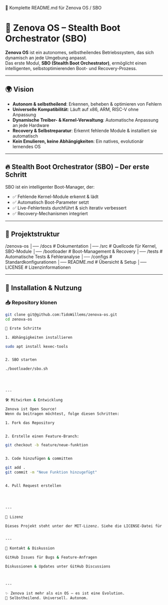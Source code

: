 📜 Komplette README.md für Zenova OS / SBO

# 🚀 Zenova OS – Stealth Boot Orchestrator (SBO)

**Zenova OS** ist ein autonomes, selbstheilendes Betriebssystem, das sich dynamisch an jede Umgebung anpasst.  
Das erste Modul, **SBO (Stealth Boot Orchestrator)**, ermöglicht einen intelligenten, selbstoptimierenden Boot- und Recovery-Prozess.

---

## 🌍 Vision

- **Autonom & selbstheilend**: Erkennen, beheben & optimieren von Fehlern
- **Universelle Kompatibilität**: Läuft auf x86, ARM, RISC-V ohne Anpassung
- **Dynamische Treiber- & Kernel-Verwaltung**: Automatische Anpassung an jede Hardware
- **Recovery & Selbstreparatur**: Erkennt fehlende Module & installiert sie automatisch
- **Kein Emulieren, keine Abhängigkeiten**: Ein natives, evolutionär lernendes OS

---

## 🔥 **Stealth Boot Orchestrator (SBO)** – Der erste Schritt

SBO ist ein intelligenter Boot-Manager, der:
- ✅ Fehlende Kernel-Module erkennt & lädt  
- ✅ Automatisch Boot-Parameter setzt  
- ✅ Live-Fehlertests durchführt & sich iterativ verbessert  
- ✅ Recovery-Mechanismen integriert  

---

## 📂 **Projektstruktur**

/zenova-os │── /docs        # Dokumentation │── /src         # Quellcode für Kernel, SBO-Module │── /bootloader  # Boot-Management & Recovery │── /tests       # Automatische Tests & Fehleranalyse │── /configs     # Standardkonfigurationen │── README.md    # Übersicht & Setup │── LICENSE      # Lizenzinformationen

---

## 🚀 **Installation & Nutzung**
### 📥 **Repository klonen**
```bash
git clone git@github.com:TidoWillems/zenova-os.git
cd zenova-os

🔧 Erste Schritte

1. Abhängigkeiten installieren

sudo apt install kexec-tools


2. SBO starten

./bootloader/sbo.sh




---

🛠 Mitwirken & Entwicklung

Zenova ist Open Source!
Wenn du beitragen möchtest, folge diesen Schritten:

1. Fork das Repository


2. Erstelle einen Feature-Branch:

git checkout -b feature/neue-funktion


3. Code hinzufügen & committen

git add .
git commit -m "Neue Funktion hinzugefügt"


4. Pull Request erstellen




---

📜 Lizenz

Dieses Projekt steht unter der MIT-Lizenz. Siehe die LICENSE-Datei für Details.


---

📢 Kontakt & Diskussion

GitHub Issues für Bugs & Feature-Anfragen

Diskussionen & Updates unter GitHub Discussions



---

✨ Zenova ist mehr als ein OS – es ist eine Evolution.
🌱 Selbstheilend. Universell. Autonom.
